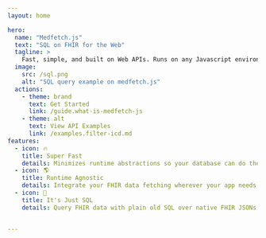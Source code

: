 ```yaml
---
layout: home

hero:
  name: "Medfetch.js"
  text: "SQL on FHIR for the Web"
  tagline: >
    Fast, simple, and built on Web APIs. Runs on any Javascript environment.
  image:
    src: /sql.png
    alt: "SQL query example on medfetch.js"
  actions:
    - theme: brand
      text: Get Started
      link: /guide.what-is-medfetch-js
    - theme: alt
      text: View API Examples
      link: /examples.filter-icd.md
features:
  - icon: 🔥
    title: Super Fast
    details: Minimizes runtime abstractions so your database can do the heavy computational lifting. Bundles in under 18 kB gzipped (excluding database).
  - icon: 🌎
    title: Runtime Agnostic
    details: Integrate your FHIR data fetching wherever your app needs it.
  - icon: 💯
    title: It's Just SQL
    details: Query FHIR data with plain old SQL over native FHIR JSONs. Now we've got "INNER JOIN"s on FHIR.


---
```

